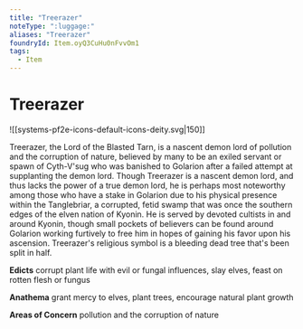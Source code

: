 ```yaml
---
title: "Treerazer"
noteType: ":luggage:"
aliases: "Treerazer"
foundryId: Item.oyQ3CuHu0nFvvOm1
tags:
  - Item
---
```


# Treerazer
![[systems-pf2e-icons-default-icons-deity.svg|150]]

Treerazer, the Lord of the Blasted Tarn, is a nascent demon lord of pollution and the corruption of nature, believed by many to be an exiled servant or spawn of Cyth-V'sug who was banished to Golarion after a failed attempt at supplanting the demon lord. Though Treerazer is a nascent demon lord, and thus lacks the power of a true demon lord, he is perhaps most noteworthy among those who have a stake in Golarion due to his physical presence within the Tanglebriar, a corrupted, fetid swamp that was once the southern edges of the elven nation of Kyonin. He is served by devoted cultists in and around Kyonin, though small pockets of believers can be found around Golarion working furtively to free him in hopes of gaining his favor upon his ascension. Treerazer's religious symbol is a bleeding dead tree that's been split in half.

**Edicts** corrupt plant life with evil or fungal influences, slay elves, feast on rotten flesh or fungus

**Anathema** grant mercy to elves, plant trees, encourage natural plant growth

**Areas of Concern** pollution and the corruption of nature
